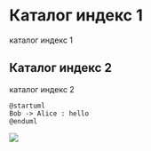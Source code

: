 # Каталог индекс 1

каталог индекс 1

## Каталог индекс 2

каталог индекс 2

```plantuml
@startuml
Bob -> Alice : hello
@enduml
```

![](https://plantuml.com/plantuml/svg/SoWkIImgAStDuNBAJrBGjLDmpCbCJbMmKiX8pSd9vt98pKi1IW80)
